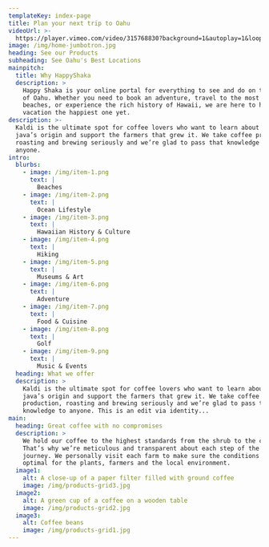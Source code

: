 ```yaml
---
templateKey: index-page
title: Plan your next trip to Oahu
videoUrl: >-
  https://player.vimeo.com/video/315768830?background=1&autoplay=1&loop=1&byline=0&title=0
image: /img/home-jumbotron.jpg
heading: See our Products
subheading: See Oahu's Best Locations
mainpitch:
  title: Why HappyShaka
  description: >
    Happy Shaka is your online portal for everything to see and do on the island
    of Oahu. Whether you need to book an adventure, travel to the most iconic
    beaches, or experience the rich history of Hawaii, we are here to help your
    vacation the happiest one yet.
description: >-
  Kaldi is the ultimate spot for coffee lovers who want to learn about their
  java’s origin and support the farmers that grew it. We take coffee production,
  roasting and brewing seriously and we’re glad to pass that knowledge to
  anyone.
intro:
  blurbs:
    - image: /img/item-1.png
      text: |
        Beaches
    - image: /img/item-2.png
      text: |
        Ocean Lifestyle
    - image: /img/item-3.png
      text: |
        Hawaiian History & Culture
    - image: /img/item-4.png
      text: |
        Hiking
    - image: /img/item-5.png
      text: |
        Museums & Art
    - image: /img/item-6.png
      text: |
        Adventure
    - image: /img/item-7.png
      text: |
        Food & Cuisine
    - image: /img/item-8.png
      text: |
        Golf
    - image: /img/item-9.png
      text: |
        Music & Events
  heading: What we offer
  description: >
    Kaldi is the ultimate spot for coffee lovers who want to learn about their
    java’s origin and support the farmers that grew it. We take coffee
    production, roasting and brewing seriously and we’re glad to pass that
    knowledge to anyone. This is an edit via identity...
main:
  heading: Great coffee with no compromises
  description: >
    We hold our coffee to the highest standards from the shrub to the cup.
    That’s why we’re meticulous and transparent about each step of the coffee’s
    journey. We personally visit each farm to make sure the conditions are
    optimal for the plants, farmers and the local environment.
  image1:
    alt: A close-up of a paper filter filled with ground coffee
    image: /img/products-grid3.jpg
  image2:
    alt: A green cup of a coffee on a wooden table
    image: /img/products-grid2.jpg
  image3:
    alt: Coffee beans
    image: /img/products-grid1.jpg
---
```


